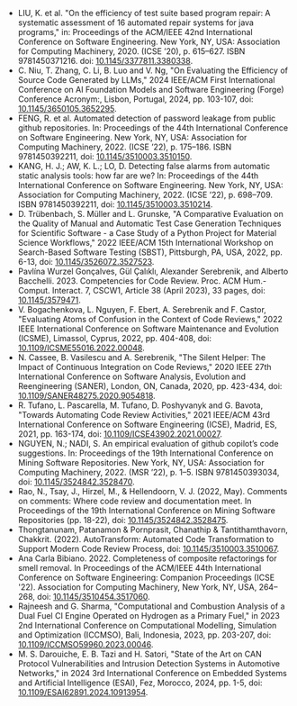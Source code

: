 - LIU, K. et al. "On the efficiency of test suite based program repair: A systematic
assessment of 16 automated repair systems for java programs," in: Proceedings of the
ACM/IEEE 42nd International Conference on Software Engineering. New
York, NY, USA: Association for Computing Machinery, 2020. (ICSE ’20), p. 615–627.
ISBN 9781450371216. doi: [10.1145/3377811.3380338](https://doi.org/10.1145/3377811.3380338).
- C. Niu, T. Zhang, C. Li, B. Luo and V. Ng, "On Evaluating the Efficiency of Source Code Generated by LLMs," 2024 IEEE/ACM First International Conference on AI Foundation Models and Software Engineering (Forge) Conference Acronym:, Lisbon, Portugal, 2024, pp. 103-107, doi: [10.1145/3650105.3652295](https://doi.org/10.1145/3650105.3652295).
- FENG, R. et al. Automated detection of password leakage from public github
repositories. In: Proceedings of the 44th International Conference
on Software Engineering. New York, NY, USA: Association for Computing
Machinery, 2022. (ICSE ’22), p. 175–186. ISBN 9781450392211, doi: [10.1145/3510003.3510150](https://doi.org/10.1145/3510003.3510150).
- KANG, H. J.; AW, K. L.; LO, D. Detecting false alarms from automatic static
analysis tools: how far are we? In: Proceedings of the 44th International
Conference on Software Engineering. New York, NY, USA: Association for
Computing Machinery, 2022. (ICSE ’22), p. 698–709. ISBN 9781450392211, doi: [10.1145/3510003.3510214](https://doi.org/10.1145/3510003.3510214).
- D. Trübenbach, S. Müller and L. Grunske, "A Comparative Evaluation on the Quality of Manual and Automatic Test Case Generation Techniques for Scientific Software - a Case Study of a Python Project for Material Science Workflows," 2022 IEEE/ACM 15th International Workshop on Search-Based Software Testing (SBST), Pittsburgh, PA, USA, 2022, pp. 6-13, doi: [10.1145/3526072.3527523](https://doi.org/10.1145/3526072.3527523).
- Pavlína Wurzel Gonçalves, Gül Çalıklı, Alexander Serebrenik, and Alberto Bacchelli. 2023. Competencies
for Code Review. Proc. ACM Hum.-Comput. Interact. 7, CSCW1, Article 38 (April 2023), 33 pages, doi: [10.1145/3579471](https://doi.org/10.1145/3579471).
- V. Bogachenkova, L. Nguyen, F. Ebert, A. Serebrenik and F. Castor, "Evaluating Atoms of Confusion in the Context of Code Reviews," 2022 IEEE International Conference on Software Maintenance and Evolution (ICSME), Limassol, Cyprus, 2022, pp. 404-408, doi: [10.1109/ICSME55016.2022.00048](https://doi.org/10.1109/ICSME55016.2022.00048). 
- N. Cassee, B. Vasilescu and A. Serebrenik, "The Silent Helper: The Impact of Continuous Integration on Code Reviews," 2020 IEEE 27th International Conference on Software Analysis, Evolution and Reengineering (SANER), London, ON, Canada, 2020, pp. 423-434, doi: [10.1109/SANER48275.2020.9054818](https://doi.org/10.1109/SANER48275.2020.9054818).
- R. Tufano, L. Pascarella, M. Tufano, D. Poshyvanyk and G. Bavota, "Towards Automating Code Review Activities," 2021 IEEE/ACM 43rd International Conference on Software Engineering (ICSE), Madrid, ES, 2021, pp. 163-174, doi: [10.1109/ICSE43902.2021.00027](https://doi.org/10.1109/ICSE43902.2021.00027).
- NGUYEN, N.; NADI, S. An empirical evaluation of github copilot’s code suggestions. In: Proceedings of the 19th International Conference on Mining Software Repositories. New York, NY, USA: Association for Computing Machinery, 2022. (MSR ’22), p. 1–5. ISBN 9781450393034, doi: [10.1145/3524842.3528470](https://doi.org/10.1145/3524842.3528470).
- Rao, N., Tsay, J., Hirzel, M., & Hellendoorn, V. J. (2022, May). Comments on comments: Where code review and documentation meet. In Proceedings of the 19th International Conference on Mining Software Repositories (pp. 18-22), doi: [10.1145/3524842.3528475](https://doi.org/10.1145/3524842.3528475).
- Thongtanunam, Patanamon & Pornprasit, Chanathip & Tantithamthavorn, Chakkrit. (2022). AutoTransform: Automated Code Transformation to Support Modern Code Review Process, doi: [10.1145/3510003.3510067](https://doi.org/10.1145/3510003.3510067). 
- Ana Carla Bibiano. 2022. Completeness of composite refactorings for smell removal. In Proceedings of the ACM/IEEE 44th International Conference on Software Engineering: Companion Proceedings (ICSE '22). Association for Computing Machinery, New York, NY, USA, 264–268, doi: [10.1145/3510454.3517060](https://doi.org/10.1145/3510454.3517060).
- Rajneesh and G. Sharma, "Computational and Combustion Analysis of a Dual Fuel CI Engine Operated on Hydrogen as a Primary Fuel," in 2023 2nd International Conference on Computational Modelling, Simulation and Optimization (ICCMSO), Bali, Indonesia, 2023, pp. 203-207, doi: [10.1109/ICCMSO59960.2023.00046](https://doi.org/10.1109/ICCMSO59960.2023.00046).
- M. S. Darouiche, E. B. Tazi and H. Satori, "State of the Art on CAN Protocol Vulnerabilities and Intrusion Detection Systems in Automotive Networks," in 2024 3rd International Conference on Embedded Systems and Artificial Intelligence (ESAI), Fez, Morocco, 2024, pp. 1-5, doi: [10.1109/ESAI62891.2024.10913954](https://doi.org/10.1109/ESAI62891.2024.10913954).